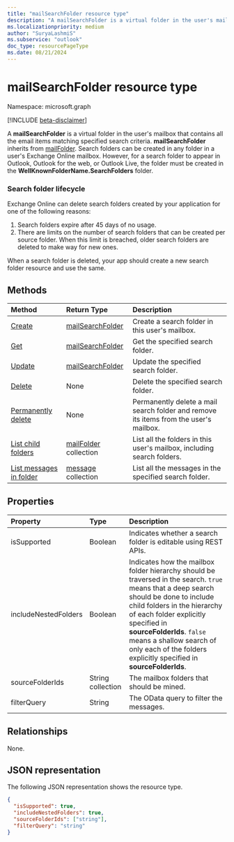 ```yaml
---
title: "mailSearchFolder resource type"
description: "A mailSearchFolder is a virtual folder in the user's mailbox that contains all the email items matching specified search criteria. mailSearchFolder inherits from mailFolder."
ms.localizationpriority: medium
author: "SuryaLashmiS"
ms.subservice: "outlook"
doc_type: resourcePageType
ms.date: 08/21/2024
---
```


# mailSearchFolder resource type

Namespace: microsoft.graph

[!INCLUDE [beta-disclaimer](../../includes/beta-disclaimer.md)]

A **mailSearchFolder** is a virtual folder in the user's mailbox that contains all the email items matching specified search criteria. **mailSearchFolder** inherits from [mailFolder](mailfolder.md). Search folders can be created in any folder in a user's Exchange Online mailbox. However, for a search folder to appear in Outlook, Outlook for the web, or Outlook Live, the folder must be created in the **WellKnownFolderName.SearchFolders** folder.

### Search folder lifecycle

Exchange Online can delete search folders created by your application for one of the following reasons:

1.	Search folders expire after 45 days of no usage.
2.	There are limits on the number of search folders that can be created per source folder. When this limit is breached, older search folders are deleted to make way for new ones.

When a search folder is deleted, your app should create a new search folder resource and use the same.


## Methods

| Method | Return Type  | Description |
|:---------------|:--------|:----------|
| [Create](../api/mailsearchfolder-post.md) | [mailSearchFolder](mailsearchfolder.md) | Create a search folder in this user's mailbox. |
| [Get](../api/mailfolder-get.md) | [mailSearchFolder](mailsearchfolder.md) | Get the specified search folder. |
| [Update](../api/mailsearchfolder-update.md) | [mailSearchFolder](mailsearchfolder.md) | Update the specified search folder. |
| [Delete](../api/mailfolder-delete.md) | None | Delete the specified search folder. |
| [Permanently delete](../api/mailsearchfolder-permanentdelete.md)|None|Permanently delete a mail search folder and remove its items from the user's mailbox.|
| [List child folders](../api/mailfolder-list-childfolders.md) | [mailFolder](mailfolder.md) collection | List all the folders in this user's mailbox, including search folders. |
| [List messages in folder](../api/mailfolder-list-messages.md) | [message](message.md) collection | List all the messages in the specified search folder. |

## Properties

| Property | Type | Description |
|:---------------|:--------|:----------|
| isSupported | Boolean | Indicates whether a search folder is editable using REST APIs. |
| includeNestedFolders | Boolean | Indicates how the mailbox folder hierarchy should be traversed in the search. `true` means that a deep search should be done to include child folders in the hierarchy of each folder explicitly specified in **sourceFolderIds**. `false` means a shallow search of only each of the folders explicitly specified in **sourceFolderIds**. |
| sourceFolderIds | String collection | The mailbox folders that should be mined. |
| filterQuery | String | The OData query to filter the messages. |

## Relationships
None.

## JSON representation

The following JSON representation shows the resource type.

<!-- {
  "blockType": "resource",
  "@odata.type": "microsoft.graph.mailSearchFolder"
}-->

```json
{
  "isSupported": true,
  "includeNestedFolders": true,
  "sourceFolderIds": ["string"],
  "filterQuery": "string"
}

```

<!-- uuid: 8fcb5dbc-d5aa-4681-8e31-b001d5168d79
2018-01-23 14:57:30 UTC -->
<!--
{
  "type": "#page.annotation",
  "description": "mailSearchFolder resource",
  "keywords": "",
  "section": "documentation",
  "tocPath": "",
  "suppressions": []
}
-->


